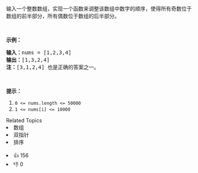<p>输入一个整数数组，实现一个函数来调整该数组中数字的顺序，使得所有奇数位于数组的前半部分，所有偶数位于数组的后半部分。</p>

<p> </p>

<p><strong>示例：</strong></p>

<pre>
<strong>输入：</strong>nums = [1,2,3,4]
<strong>输出：</strong>[1,3,2,4] 
<strong>注：</strong>[3,1,2,4] 也是正确的答案之一。</pre>

<p> </p>

<p><strong>提示：</strong></p>

<ol>
	<li><code>0 <= nums.length <= 50000</code></li>
	<li><code>1 <= nums[i] <= 10000</code></li>
</ol>
<div><div>Related Topics</div><div><li>数组</li><li>双指针</li><li>排序</li></div></div><br><div><li>👍 156</li><li>👎 0</li></div>